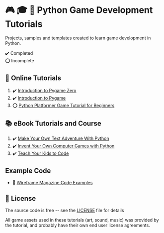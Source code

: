 # :video_game: :mortar_board: :snake: Python Game Development Tutorials

Projects, samples and templates created to learn game development in Python.

:heavy_check_mark: Completed  
:o: Incomplete

## :beginner: Online Tutorials

1. :heavy_check_mark: [Introduction to Pygame Zero](introduction-to-pygame-zero)
2. :heavy_check_mark: [Introduction to Pygame](introduction-to-pygame)
3. :o: [Python Platformer Game Tutorial for Beginners](platformer-tutorial-for-beginners)

## :books: eBook Tutorials and Course

1. :heavy_check_mark: [Make Your Own Text Adventure With Python](make-your-own-text-adventure-with-python)
2. :heavy_check_mark: [Invent Your Own Computer Games with Python](invent-your-own-computer-games-with-python)
3. :heavy_check_mark: [Teach Your Kids to Code](teach-your-kids-to-code)

## Example Code

- :file_folder: [Wireframe Magazine Code Examples](wireframe-code-snippets)

## :page_with_curl: License

The source code is free -- see the [LICENSE](LICENSE) file for details

All game assets used in these tutorials (art, sound, music) was provided by the tutorial, and probably have their own end user license agreements.
